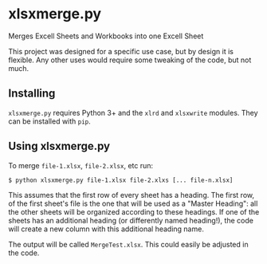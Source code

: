 # xlsxmerge.py
Merges Excell Sheets and Workbooks into one Excell Sheet

This project was designed for a specific use case, but by design it is flexible. Any other uses would require some tweaking of the code, but not much. 
## Installing 

`xlsxmerge.py` requires Python 3+ and the `xlrd` and `xlsxwrite` modules. They can be installed with `pip`.

## Using xlsxmerge.py

To merge `file-1.xlsx`, `file-2.xlsx`, etc run:

    $ python xlsxmerge.py file-1.xlsx file-2.xlxs [... file-n.xlsx] 

This assumes that the first row of every sheet has a heading. The first row, of the first sheet's file is the one that will be used as a "Master Heading": all the other sheets will be organized according to these headings. If one of the sheets has an additional heading (or differently named heading!), the code will create a new column with this additional heading name.

The output will be called `MergeTest.xlsx`. This could easily be adjusted in the code. 
